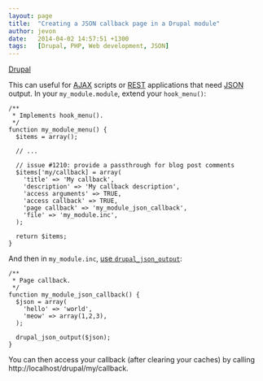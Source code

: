 ```yaml
---
layout: page
title:  "Creating a JSON callback page in a Drupal module"
author: jevon
date:   2014-04-02 14:57:51 +1300
tags:   [Drupal, PHP, Web development, JSON]
---
```


[Drupal](Drupal.md)

This can useful for [AJAX](AJAX.md) scripts or [REST](rest.md) applications that need [JSON](JSON.md) output. In your `my_module.module`, extend your `hook_menu()`:

```
/**
 * Implements hook_menu().
 */
function my_module_menu() {
  $items = array();

  // ...

  // issue #1210: provide a passthrough for blog post comments
  $items['my/callback] = array(
    'title' => 'My callback',
    'description' => 'My callback description',
    'access arguments' => TRUE,
    'access callback' => TRUE,
    'page callback' => 'my_module_json_callback',
    'file' => 'my_module.inc',
  );

  return $items;
}
```

And then in `my_module.inc`, <a href="https://drupal.org/node/1613408">use `drupal_json_output`</a>:

```
/**
 * Page callback.
 */
function my_module_json_callback() {
  $json = array(
    'hello' => 'world',
    'meow' => array(1,2,3),
  );

  drupal_json_output($json);
}
```

You can then access your callback (after clearing your caches) by calling http://localhost/drupal/my/callback.
